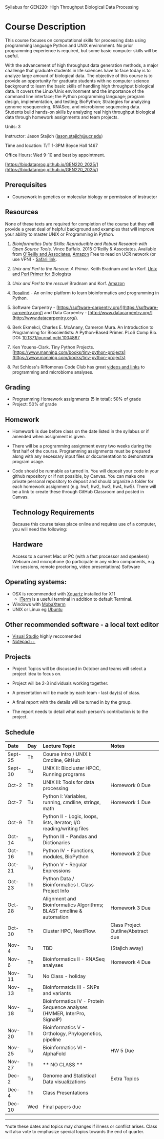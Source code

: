 Syllabus for GEN220: High Throughput Biological Data Processing

Course Description
==================

This course focuses on computational skills for processing data using
programming language Python and UNIX environment. No prior programming
experience is required, but some basic computer skills will be useful.

With the advancement of high throughput data generation methods, a
major challenge that graduate students in life sciences have to face
today is to analyze large amount of biological data. The objective of
this course is to provide an opportunity for graduate students with no
computer science background to learn the basic skills of handling high
throughput biological data. It covers the Linux/Unix environment and
the importance of the command line interface; the Python programming
language; program design, implementation, and testing; BioPython;
Strategies for analyzing genome resequencing, RNASeq, and microbiome sequencing data.
Students build hands-on skills by analyzing real high throughput
biological data through homework assignments and team projects.

Units: 3

Instructor: Jason Stajich (jason.stajich@ucr.edu)

Time and location: T/T 1-3PM  Boyce Hall 1467

Office Hours: Wed 9-10 and best by appointment.

[https://biodataprog.github.io/GEN220_2025/](https://biodataprog.github.io/GEN220_2025/)

Prerequisites
-------------

* Coursework in genetics or molecular biology or permission of instructor

Resources
---------

None of these texts are required for completion of the course but they
will provide a great deal of helpful background and examples that will
improve your ability to master UNIX or Programming in Python.

   1. _Bioinformatics Data Skills: Reproducible and Robust Research
      with Open Source Tools_. Vince Buffalo. 2015 O'Reilly &
      Associates. Available from [O'Reilly and Associates](http://shop.oreilly.com/product/0636920030157.do),
      [Amazon](http://amazon.com/Bioinformatics-Data-Skills-Reproducible-Research/dp/1449367372)
      Free to read on UCR network (or use VPN) - [Safari link](https://www.oreilly.com/library/view/bioinformatics-data-skills/9781449367480/).

   2. _Unix and Perl to the Rescue: A Primer_. Keith Bradnam and Ian
      Korf. [Unix and Perl Primer for Biologists](http://korflab.ucdavis.edu/unix_and_Perl/)

   3. _Unix and Perl to the rescue!_ Bradnam and
      Korf. [Amazon](https://www.amazon.com/gp/product/0521169828?tag=keithbradnamc-20)

   4. [Rosalind](http://rosalind.info/problems/locations/) - An online platform to learn bioinformatics and programming in Python.

   5. Software Carpentry -
      [https://software-carpentry.org/](https://software-carpentry.org/)
      and Data Carpentry - [http://www.datacarpentry.org/](http://www.datacarpentry.org/).

   6. Berk Ekmekci, Charles E. McAnany, Cameron Mura. An Introduction to Programming for Bioscientists: A Python-Based Primer. PLoS Comp Bio. DOI: [10.1371/journal.pcbi.1004867](https://doi.org/10.1371/journal.pcbi.1004867)

   7. Ken Youens-Clark. Tiny Python Projects. [https://www.manning.com/books/tiny-python-projects](https://www.manning.com/books/tiny-python-projects)

   8. Pat Schloss's Riffomonas Code Club has great [videos and links](https://riffomonas.org/code_club/) to programming and microbiome analyses.

Grading
-------

* Programming Homework assignments (5 in total): 50% of grade
* Project: 50% of grade

Homework
--------

* Homework is due before class on the date listed in the syllabus or if amended when assignment is given.

* There will be a programming assignment every two weeks during the first half of the course.
  Programming assignments must be prepared along with any necessary input files or documentation to demonstrate program usage.

* Code should be runnable as turned in. You will deposit your code in
  your github repository or if not possible, by Canvas. You can make
  one private personal repository to deposit and should organize a
  folder for each homework assignment (e.g. hw1, hw2, hw3, hw4, hw5). There will be a link to create these through GitHub Classroom and posted in [Canvas](https://elearn.ucr.edu/courses/104848/assignments/syllabus).

  Technology Requirements
  -----------------------
  Because this course takes place online and requires use of a computer, you will need the following:

  ## Hardware

  Access to a current Mac or PC (with a fast processor and speakers)
  Webcam and microphone (to participate in any video components, e.g. live sessions, remote proctoring, video presentations)
  Software

## Operating systems:
  * OSX is recommended with [Xquartz](https://www.xquartz.org/) installed for X11
    * [iTerm](https://iterm2.com/) is a useful terminal in addition to default Terminal.
  * Windows with [MobaXterm](https://mobaxterm.mobatek.net/)
  * UNIX or Linux eg [Ubuntu](https://ubuntu.com/)
  
## Other recommended software - a local text editor
 * [Visual Studio](https://visualstudio.microsoft.com/) highly reccomended
* [Notepad++](https://notepad-plus-plus.org/downloads/)

Projects
--------

* Project Topics will be discussed in October and teams will select a project idea to focus on.

* Project will be 2-3 individuals working together.

* A presentation will be made by each team - last day(s) of class.

* A final report with the details will be turned in by the group.

* The report needs to detail what each person's contribution is to the
  project.

Schedule
--------

| Date	| Day |	Lecture Topic	|	Notes
| :------ | :---- | :---------------------- | :------------ |
| Sept-25 |	Th	|	Course Intro / UNIX I: Cmdline, GitHub	|	|
| Sept-30	|	Tu	|	UNIX II: Biocluster HPCC, Running programs |	|
| Oct-2	|	Th	|	UNIX III: Tools for data processing	| Homework 0 Due  |
| Oct-7	|	Tu	|	Python I: Variables, running, cmdline, strings, math | Homework 1 Due	|
| Oct-9	|	Th	|	Python II - Logic, loops, lists, iterator; I/O reading/writing files	|  |
| Oct-14	|	Tu	|	Python III - Pandas and Dictionaries	|	 |
| Oct-16	|	Th | Python IV -  Functions, modules, BioPython |  Homework 2 Due  |
| Oct-21	|	Tu |	Python V - Regular Expressions|	|
| Oct-23	|	Th	|	Python Data / Bioinformatics I. Class Project Info | 	|
| Oct-28	|	Tu	|		Alignment and Bioinformatics Algorithms; BLAST cmdline & automation | Homework 3 Due|
| Oct-30	|	Th	| Cluster HPC, NextFlow. | Class Project Outline/Abstract due |
| Nov-4	|	Tu	|	TBD 	|	(Stajich away) |
| Nov-6	|	Th	|	Bioinformatics II - RNASeq analyses | Homework 4 Due |
| Nov-11 |	Tu	| No Class	- holiday |	|
| Nov-13	|	Th	|	Bioinformatcis III  - SNPs and variants	|   |
| Nov-18 |	Tu |	Bioinformatics IV - Protein Sequence analyses (HMMER, InterPro, SignalP) |	|
| Nov-20 |	Th | Bioinformatics V - Orthology, Phylogenetics, pipeline | 	|
| Nov-25	|	Tu	| Bioinformatics VI - AlphaFold  | HW 5 Due	|
| Nov-27 |	Th |	** NO CLASS ** | 	|
| Dec-2 |	Tu |	Genome and Statistical Data visualizations | Extra Topics	|
| Dec-4 |	Th |  Class Presentations | 	|
| Dec-10 | Wed | Final papers due | |
----------

*note these dates and topics may changes if illness or conflict arises. Class will also vote to emphasize special topics towards the end of quarter.